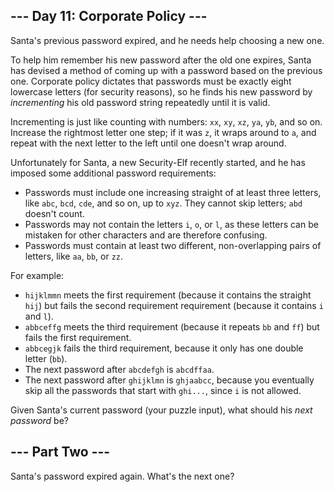## \--- Day 11: Corporate Policy ---

Santa's previous password expired, and he needs help choosing a new one.

To help him remember his new password after the old one expires, Santa has devised a method of coming up with a password based on the previous one. Corporate policy dictates that passwords must be exactly eight lowercase letters (for security reasons), so he finds his new password by _incrementing_ his old password string repeatedly until it is valid.

Incrementing is just like counting with numbers: `xx`, `xy`, `xz`, `ya`, `yb`, and so on. Increase the rightmost letter one step; if it was `z`, it wraps around to `a`, and repeat with the next letter to the left until one doesn't wrap around.

Unfortunately for Santa, a new Security-Elf recently started, and he has imposed some additional password requirements:

-   Passwords must include one increasing straight of at least three letters, like `abc`, `bcd`, `cde`, and so on, up to `xyz`. They cannot skip letters; `abd` doesn't count.
-   Passwords may not contain the letters `i`, `o`, or `l`, as these letters can be mistaken for other characters and are therefore confusing.
-   Passwords must contain at least two different, non-overlapping pairs of letters, like `aa`, `bb`, or `zz`.

For example:

-   `hijklmmn` meets the first requirement (because it contains the straight `hij`) but fails the second requirement requirement (because it contains `i` and `l`).
-   `abbceffg` meets the third requirement (because it repeats `bb` and `ff`) but fails the first requirement.
-   `abbcegjk` fails the third requirement, because it only has one double letter (`bb`).
-   The next password after `abcdefgh` is `abcdffaa`.
-   The next password after `ghijklmn` is `ghjaabcc`, because you eventually skip all the passwords that start with `ghi...`, since `i` is not allowed.

Given Santa's current password (your puzzle input), what should his _next password_ be?

## \--- Part Two ---

Santa's password expired again. What's the next one?
